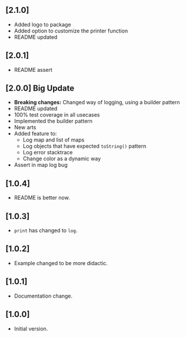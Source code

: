 ## [2.1.0]
- Added logo to package
- Added option to customize the printer function
- README updated 

## [2.0.1]
- README assert 

## [2.0.0] Big Update
- **Breaking changes:** Changed way of logging, using a builder pattern
- README updated
- 100% test coverage in all usecases
- Implemented the builder pattern
- New arts
- Added feature to:
    - Log map and list of maps
    - Log objects that have expected `toString()` pattern
    - Log error stacktrace
    - Change color as a dynamic way
- Assert in map log bug

## [1.0.4]
- README is better now.

## [1.0.3]
- `print` has changed to `log`.

## [1.0.2]
- Example changed to be more didactic.

## [1.0.1]
- Documentation change.

## [1.0.0]
- Initial version.